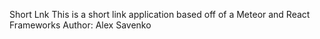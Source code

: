Short Lnk
This is a short link application based off of a Meteor and React Frameworks
Author: Alex Savenko